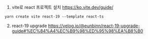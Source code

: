 

1. vite로 react 프로젝트 설치
https://ko.vite.dev/guide/

```
yarn create vite react-19 --template react-ts
```





2. react-19 upgrade
https://velog.io/@eunbinn/react-19-upgrade-guide#%EC%84%A4%EC%B9%98%ED%95%98%EA%B8%B0
